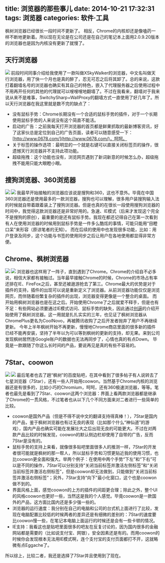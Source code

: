 title: 浏览器的那些事儿
date: 2014-10-21 17:32:31
tags: 浏览器
categories: 软件·工具
---
枫树浏览器已经很长一段时间不更新了。
相反，Chrome的内核却还是像嗑药一样不断地更新着。所以现在无论是在公司还是在自己的笔记本上面用2.0.9.20版本的浏览器也是因为内核没有更新了就慢了。
## 天行浏览器   
<img align="left" src="https://vensent.github.io/img/XSkywalker.jpg">
前段时间同事介绍给我使用了一款叫做XSkyWalker的浏览器，中文名叫做天行浏览器，用了快一个月也是真的醉了，忍无可忍之后将其卸了。总的来说，这款打着翻墙名号的浏览器也确实有其自己的特色，嵌入了代理服务器之后使用过程中不用再开任何的其他的代理就可以嗖嗖嗖地翻墙了。不过在我看来，翻墙对于我来说从来不是难事，SwitchySharp+WallProxy的翻墙方式一直使用了好几年了。所以天行浏览器在我这里就是数不完的缺点了：

* 没有鼠标手势：Chrome长期没有一个合适的鼠标手势的插件，对于一个长期使用鼠标手势的人来说没有这个简直不能活。
* 启动的广告：之前我每天打开浏览器的首页都是鲜果抓取的最新博客资讯，好了这家伙总是定位到自己的广告页面，读者可以随意感受一下：[http://www.0678.com/](http://www.0678.com/)，呵呵。
* 关于标签的操作选项：最明显的一个就是右键可以直接关闭标签页的操作，很遗憾天行浏览器并不支持此项功能。
* 超级拖拽：这个功能也没有，浏览网页遇到了新词新意的时候怎么办，超级拖拽不能用只能大眼瞪小眼。

## 搜狗浏览器、360浏览器    
<img align="left" src="https://vensent.github.io/img/sougou.jpg"><img align="left" src="https://vensent.github.io/img/360.jpg">
我最早开始接触的浏览器应该说是搜狗和360，这也不意外。毕竟在中国360浏览器还是使用最多的一款浏览器，搜狗也可以理解，很多用户装搜狗输入法的时候就自带着跟着装上了搜狗浏览器。但是也真的在很长一段使用搜狗浏览器的时间中，我觉得这款浏览器还是非常好用的。急速、IE模式（后来才发现这个完全不是搜狗的原创），最重要的是还有鼠标手势。我现在都还记得自己在第一次看到有人在使用浏览器的时候用到鼠标手势是一件多么酷炫的事情，可能只能用“目瞪口呆”来形容（原谅笔者的无知）。
而在后续的使用中也发现很多功能，比如：用户登录及同步，这个功能与书签的使用同步之后让用户在各地使用都显得非常方便。

## Chrome、枫树浏览器    
<img align="left" src="https://vensent.github.io/img/chrome.jpg"><img align="left" src="https://vensent.github.io/img/chromeplus.jpg">
浏览器也这样用了一阵子，直到遇到了Chrome。Chrome的介绍自不必多说，相信大家都有接触过。当年最早接触Chrome的时候，Chrome的市场占有率还排在IE、FireFox之后，甚至还被遨游抢去了第三。Chrome最大的优势是对于插件的支持，插件的出现可以说是重新定义了浏览器。从前浏览器功能仅仅是浏览网页，而伴随着纷繁复杂的插件的出现，浏览器变得更像是一个整合的桌面。
而开始用枫树浏览器也是在这之后。开始使用Chrome了之后就爱不释手，但是也有不足：有些网站必须要通过IE模式访问、鼠标手势的缺失，因此通过[创逼](http://www.thankcreate.com)的介绍开始使用了枫树浏览器。这一用就是扎扎实实的三年，也见证了枫树浏览器从ChromePlus更名为CoolNovo，再被腾讯收购了之后开发者抛弃了用户不再继续更新。
今年上半年枫树开始不再更新，慢慢地Chrome商店里面的很多新的插件已经不能再安装，坚持了半年以为可以等到枫树的更新的支持，却无果。来到公司发现枫树居然连Google账户的数据也无法再同步了，心情也真的有点Down。
毕竟是一款跟随了你这么长时间的产品，要说再见是真的有些不容易的。

## 7Star、coowon
<img align="left" src="https://vensent.github.io/img/7Star.jpg"><img align="left" src="https://vensent.github.io/img/coowon.jpg">
最后笔者也去了趟“枫树”的百度贴吧，在其中看到了很多帖子有人说转去了七星浏览器（7Star），还有一些人开始用coowon。当然基于Chrome内核的浏览器还是有很多的，比如小巧的Chromium，呵呵，还有360极速浏览器，等等。笔者也最先是看到了7Star、coowon这两个浏览器：界面上看两款浏览器都是继承了Chrome的一贯风格，不过笔者也从以下几个不同方面来对二者进行一些简单的比较。

* coowon是国外产品（但是不得不说中文的翻译支持得真棒！），7Star是国内的产品，鉴于枫树浏览器也有过无良的表现（比如那个什么“神仙道”的游戏），国内产品也确实可能在发展壮大之后出现无良的可能更大。不过在对两款产品比较的时候发现，coowon的默认侧边栏却使用了自带的广告，反而7Star是没有的。
* 鼠标手势的支持上来看，就像很多贴吧里面很多人的推测一样，7Star的开发者很可能就是枫树的那一帮人，所以鼠标手势和习惯更贴近我的使用习惯，也比coowon更全面和强大。举两个例子：在使用中两个手势“下左”和“下右”可以是不同的操作，7Star可以分别支持“关闭当前标签并激活左侧标签”和“关闭当前标签并激活右侧标签”，但是coowon却无法做到，只能做到“关闭当前标签并激活右侧标签”；另外，7Star支持“向下”最小化窗口，这个也是coowon做不到的。
* 界面风格上面，感觉coowon的上方的插件的间距更合理；除此之外，整个UI的风格coowon也更好一些，当然这是我的个人感觉。毕竟coowon是一款国外的产品，这方面比国内还是多少强一些的。
* 浏览器的运行速度：我分别在自己的电脑和公司的台式机上面进行了比较，发现在电脑配置比较低的时候两者的差异还是有细微的差别的：7Star的速度要比coowon慢一些，在笔记本电脑上面运行的时候还是会有一些卡顿的情况。
* IE支持：我看这也是贴吧里面很多的吧友在反复讨论的，因为国内很多的金融网站都是需要的（比如说支付宝、网银），安全因素还是有的。而用coowon的时候你会发现根本无法用IE模式啊，连个支付宝的支付页面都打不开，这就略微有点Eggache了。

所以综上，比较二者，我还是选择了7Star并且使用到了现在。

